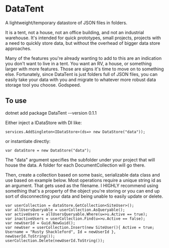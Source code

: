 # DataTent
A lightweight/temporary datastore of JSON files in folders. 

It is a tent, not a house, not an office building, and not an industrial warehouse. It's intended for quick prototypes, small projects, projects with a need to quickly store data, but without the overhead of bigger data store approaches.

Many of the features you're already wanting to add to this are an indication you don't want to live in a tent. You want an RV, a house, or something larger with more features. Those are signs it's time to move on to something else. Fortunately, since DataTent is just folders full of JSON files, you can easily take your data with you and migrate to whatever more robust data storage tool you choose. Godspeed.

## To use
dotnet add package DataTent --version 0.1.1

Either inject a IDataStore with DI like:
```
services.AddSingleton<IDataStore>(ds=> new DataStore("data"));
```

or instantiate directly:
```
var dataStore = new DataStore("data");
```

The "data" argument specifies the subfolder under your project that will house the data. A folder for each DocumentCollection will go there.

Then, create a collection based on some basic, serializable data class and use based on example below. Most operations require a unique string id as an argument. That gets used as the filename. I HIGHLY recommend using something that's a property of the object you're storing or you can end up sort of disconnecting your data and being unable to easily update or delete.

```
var userCollection = dataStore.GetCollection<SiteUser>();
var allUsersQueryable = userCollection.AsQueryable();
var activeUsers = allUsersQueryable.Where(u=>u.Active == true);
var inactiveUsers = userCollection.Find(u=>u.Active == false);
var newUserId = Guid.NewGuid();
var newUser = userCollection.Insert(new SiteUser(){ Active = true; Username = "Rusty Shackleford", Id = newUserId }, newUserId.ToString());
userCollection.Delete(newUserId.ToString());
```

